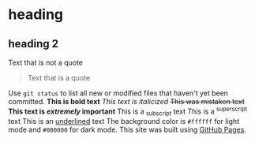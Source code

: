 # heading
## heading 2

Text that is not a quote
> Text that is a quote

Use `git status` to list all new or modified files that haven't yet been committed.
**This is bold text**
_This text is italicized_
~~This was mistaken text~~
**This text is _extremely_ important**
This is a <sub>subscript</sub> text
This is a <sup>superscript</sup> text
This is an <ins>underlined</ins> text
The background color is `#ffffff` for light mode and `#000000` for dark mode.
This site was built using [GitHub Pages](https://pages.github.com/).
